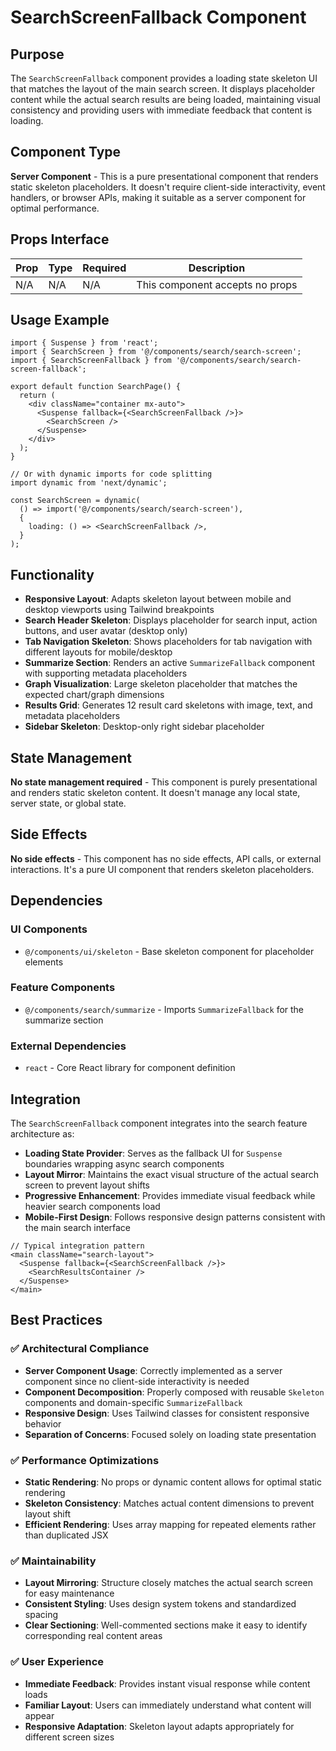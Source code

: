 # SearchScreenFallback Component

## Purpose

The `SearchScreenFallback` component provides a loading state skeleton UI that matches the layout of the main search screen. It displays placeholder content while the actual search results are being loaded, maintaining visual consistency and providing users with immediate feedback that content is loading.

## Component Type

**Server Component** - This is a pure presentational component that renders static skeleton placeholders. It doesn't require client-side interactivity, event handlers, or browser APIs, making it suitable as a server component for optimal performance.

## Props Interface

| Prop | Type | Required | Description |
|------|------|----------|-------------|
| N/A | N/A | N/A | This component accepts no props |

## Usage Example

```tsx
import { Suspense } from 'react';
import { SearchScreen } from '@/components/search/search-screen';
import { SearchScreenFallback } from '@/components/search/search-screen-fallback';

export default function SearchPage() {
  return (
    <div className="container mx-auto">
      <Suspense fallback={<SearchScreenFallback />}>
        <SearchScreen />
      </Suspense>
    </div>
  );
}

// Or with dynamic imports for code splitting
import dynamic from 'next/dynamic';

const SearchScreen = dynamic(
  () => import('@/components/search/search-screen'),
  {
    loading: () => <SearchScreenFallback />,
  }
);
```

## Functionality

- **Responsive Layout**: Adapts skeleton layout between mobile and desktop viewports using Tailwind breakpoints
- **Search Header Skeleton**: Displays placeholder for search input, action buttons, and user avatar (desktop only)
- **Tab Navigation Skeleton**: Shows placeholders for tab navigation with different layouts for mobile/desktop
- **Summarize Section**: Renders an active `SummarizeFallback` component with supporting metadata placeholders
- **Graph Visualization**: Large skeleton placeholder that matches the expected chart/graph dimensions
- **Results Grid**: Generates 12 result card skeletons with image, text, and metadata placeholders
- **Sidebar Skeleton**: Desktop-only right sidebar placeholder

## State Management

**No state management required** - This component is purely presentational and renders static skeleton content. It doesn't manage any local state, server state, or global state.

## Side Effects

**No side effects** - This component has no side effects, API calls, or external interactions. It's a pure UI component that renders skeleton placeholders.

## Dependencies

### UI Components
- `@/components/ui/skeleton` - Base skeleton component for placeholder elements

### Feature Components
- `@/components/search/summarize` - Imports `SummarizeFallback` for the summarize section

### External Dependencies
- `react` - Core React library for component definition

## Integration

The `SearchScreenFallback` component integrates into the search feature architecture as:

- **Loading State Provider**: Serves as the fallback UI for `Suspense` boundaries wrapping async search components
- **Layout Mirror**: Maintains the exact visual structure of the actual search screen to prevent layout shifts
- **Progressive Enhancement**: Provides immediate visual feedback while heavier search components load
- **Mobile-First Design**: Follows responsive design patterns consistent with the main search interface

```tsx
// Typical integration pattern
<main className="search-layout">
  <Suspense fallback={<SearchScreenFallback />}>
    <SearchResultsContainer />
  </Suspense>
</main>
```

## Best Practices

### ✅ Architectural Compliance

- **Server Component Usage**: Correctly implemented as a server component since no client-side interactivity is needed
- **Component Decomposition**: Properly composed with reusable `Skeleton` components and domain-specific `SummarizeFallback`
- **Responsive Design**: Uses Tailwind classes for consistent responsive behavior
- **Separation of Concerns**: Focused solely on loading state presentation

### ✅ Performance Optimizations

- **Static Rendering**: No props or dynamic content allows for optimal static rendering
- **Skeleton Consistency**: Matches actual content dimensions to prevent layout shift
- **Efficient Rendering**: Uses array mapping for repeated elements rather than duplicated JSX

### ✅ Maintainability

- **Layout Mirroring**: Structure closely matches the actual search screen for easy maintenance
- **Consistent Styling**: Uses design system tokens and standardized spacing
- **Clear Sectioning**: Well-commented sections make it easy to identify corresponding real content areas

### ✅ User Experience

- **Immediate Feedback**: Provides instant visual response while content loads
- **Familiar Layout**: Users can immediately understand what content will appear
- **Responsive Adaptation**: Skeleton layout adapts appropriately for different screen sizes